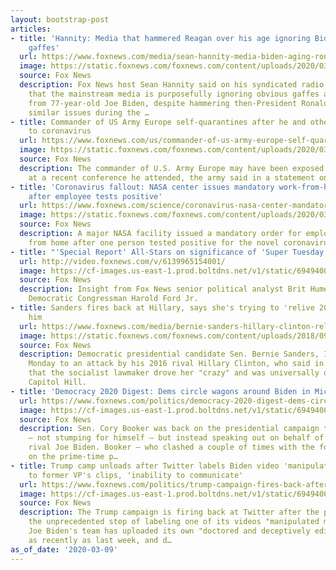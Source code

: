 ```yaml
---
layout: bootstrap-post
articles:
- title: 'Hannity: Media that hammered Reagan over his age ignoring Biden''s missteps,
    gaffes'
  url: https://www.foxnews.com/media/sean-hannity-media-biden-aging-ronald-reagan
  image: https://static.foxnews.com/foxnews.com/content/uploads/2020/03/Biden-Reagan_AP-Getty.jpg
  source: Fox News
  description: Fox News host Sean Hannity said on his syndicated radio show Monday
    that the mainstream media is purposefully ignoring obvious gaffes and other missteps
    from 77-year-old Joe Biden, despite hammering then-President Ronald Reagan over
    similar issues during the …
- title: Commander of US Army Europe self-quarantines after he and others were exposed
    to coronavirus
  url: https://www.foxnews.com/us/commander-of-us-army-europe-self-quarantines-coronavirus
  image: https://static.foxnews.com/foxnews.com/content/uploads/2020/03/Lt-Gen-Christopher-Cavoli.jpg
  source: Fox News
  description: The commander of U.S. Army Europe may have been exposed to the coronavirus
    at a recent conference he attended, the army said in a statement on Monday.
- title: 'Coronavirus fallout: NASA center issues mandatory work-from-home policy
    after employee tests positive'
  url: https://www.foxnews.com/science/coronavirus-nasa-center-mandatory-work-from-home-employee-positive
  image: https://static.foxnews.com/foxnews.com/content/uploads/2020/03/italy-coronavirus-travel.jpg
  source: Fox News
  description: A major NASA facility issued a mandatory order for employees to work
    from home after one person tested positive for the novel coronavirus.
- title: "'Special Report' All-Stars on significance of 'Super Tuesday 2.0'"
  url: http://video.foxnews.com/v/6139965154001/
  image: https://cf-images.us-east-1.prod.boltdns.net/v1/static/694940094001/7ee439e7-bbeb-4ebb-abe7-c5ad0b86ff56/f2ef7007-2258-4920-9516-e1f21b52430c/1280x720/match/image.jpg
  source: Fox News
  description: Insight from Fox News senior political analyst Brit Hume and former
    Democratic Congressman Harold Ford Jr.
- title: Sanders fires back at Hillary, says she's trying to 'relive 2016' by criticizing
    him
  url: https://www.foxnews.com/media/bernie-sanders-hillary-clinton-relive-2016
  image: https://static.foxnews.com/foxnews.com/content/uploads/2018/09/clinton_sanders1.jpg
  source: Fox News
  description: Democratic presidential candidate Sen. Bernie Sanders, I-Vt., responded
    Monday to an attack by his 2016 rival Hillary Clinton, who said in a new docuseries
    that the socialist lawmaker drove her "crazy" and was universally disliked on
    Capitol Hill.
- title: 'Democracy 2020 Digest: Dems circle wagons around Biden in Michigan'
  url: https://www.foxnews.com/politics/democracy-2020-digest-dems-circle-wagons-around-biden-in-michigan
  image: https://cf-images.us-east-1.prod.boltdns.net/v1/static/694940094001/7253760e-2fbf-4059-a269-da4fccbc666e/b936c9be-a45d-4858-8a63-e2079d0f9bee/1280x720/match/image.jpg
  source: Fox News
  description: Sen. Cory Booker was back on the presidential campaign trail on Monday
    – not stumping for himself – but instead speaking out on behalf of onetime heated
    rival Joe Biden. Booker – who clashed a couple of times with the former vice president
    on the prime-time p…
- title: Trump camp unloads after Twitter labels Biden video 'manipulated,' points
    to former VP's clips, 'inability to communicate'
  url: https://www.foxnews.com/politics/trump-campaign-fires-back-after-twitter-labels-video-manipulated-demands-platform-apply-same-standard-to-biden
  image: https://cf-images.us-east-1.prod.boltdns.net/v1/static/694940094001/7de54d32-8b72-4aa0-8345-8fb6701e8a9d/c6d414f2-741c-4612-8365-5c2a6a45b605/1280x720/match/image.jpg
  source: Fox News
  description: The Trump campaign is firing back at Twitter after the platform took
    the unprecedented step of labeling one of its videos "manipulated media," saying
    Joe Biden's team has uploaded its own "doctored and deceptively edited" video
    as recently as last week, and d…
as_of_date: '2020-03-09'
---
```


